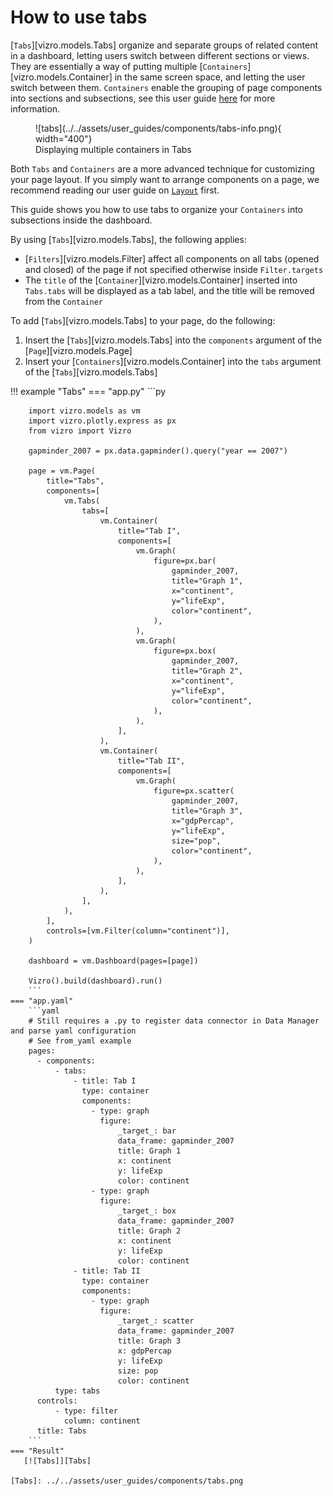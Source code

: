 # How to use tabs

[`Tabs`][vizro.models.Tabs]  organize and separate groups of related content in a dashboard, letting users switch between different sections or views.
They are essentially a way of putting multiple [`Containers`][vizro.models.Container] in the same screen space, and letting the user switch between them.
`Containers` enable the grouping of page components into sections and subsections, see this user guide [here](container.md) for more information.

<figure markdown>
  ![tabs](../../assets/user_guides/components/tabs-info.png){ width="400"}
  <figcaption>Displaying multiple containers in Tabs</figcaption>
</figure>

Both `Tabs` and `Containers` are a more advanced technique for customizing your page layout. If you simply want to arrange components on a page,
we recommend reading our user guide on [`Layout`](layout.md) first.

This guide shows you how to use tabs to organize your `Containers` into subsections inside the dashboard.

By using [`Tabs`][vizro.models.Tabs], the following applies:

- [`Filters`][vizro.models.Filter] affect all components on all tabs (opened and closed) of the page if not specified otherwise inside `Filter.targets`
- The `title` of the  [`Container`][vizro.models.Container] inserted into `Tabs.tabs` will be displayed as a tab label, and the title will be removed from the `Container`


To add [`Tabs`][vizro.models.Tabs] to your page, do the following:

1. Insert the [`Tabs`][vizro.models.Tabs] into the `components` argument of the [`Page`][vizro.models.Page]
2. Insert your [`Containers`][vizro.models.Container] into the `tabs` argument of the [`Tabs`][vizro.models.Tabs]


!!! example "Tabs"
    === "app.py"
        ```py

        import vizro.models as vm
        import vizro.plotly.express as px
        from vizro import Vizro

        gapminder_2007 = px.data.gapminder().query("year == 2007")

        page = vm.Page(
            title="Tabs",
            components=[
                vm.Tabs(
                    tabs=[
                        vm.Container(
                            title="Tab I",
                            components=[
                                vm.Graph(
                                    figure=px.bar(
                                        gapminder_2007,
                                        title="Graph 1",
                                        x="continent",
                                        y="lifeExp",
                                        color="continent",
                                    ),
                                ),
                                vm.Graph(
                                    figure=px.box(
                                        gapminder_2007,
                                        title="Graph 2",
                                        x="continent",
                                        y="lifeExp",
                                        color="continent",
                                    ),
                                ),
                            ],
                        ),
                        vm.Container(
                            title="Tab II",
                            components=[
                                vm.Graph(
                                    figure=px.scatter(
                                        gapminder_2007,
                                        title="Graph 3",
                                        x="gdpPercap",
                                        y="lifeExp",
                                        size="pop",
                                        color="continent",
                                    ),
                                ),
                            ],
                        ),
                    ],
                ),
            ],
            controls=[vm.Filter(column="continent")],
        )

        dashboard = vm.Dashboard(pages=[page])

        Vizro().build(dashboard).run()
        ```
    === "app.yaml"
        ```yaml
        # Still requires a .py to register data connector in Data Manager and parse yaml configuration
        # See from_yaml example
        pages:
          - components:
              - tabs:
                  - title: Tab I
                    type: container
                    components:
                      - type: graph
                        figure:
                            _target_: bar
                            data_frame: gapminder_2007
                            title: Graph 1
                            x: continent
                            y: lifeExp
                            color: continent
                      - type: graph
                        figure:
                            _target_: box
                            data_frame: gapminder_2007
                            title: Graph 2
                            x: continent
                            y: lifeExp
                            color: continent
                  - title: Tab II
                    type: container
                    components:
                      - type: graph
                        figure:
                            _target_: scatter
                            data_frame: gapminder_2007
                            title: Graph 3
                            x: gdpPercap
                            y: lifeExp
                            size: pop
                            color: continent
              type: tabs
          controls:
              - type: filter
                column: continent
          title: Tabs
        ```
    === "Result"
       [![Tabs]][Tabs]

    [Tabs]: ../../assets/user_guides/components/tabs.png
